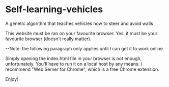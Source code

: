 # Self-learning-vehicles
A genetic algorithm that teaches vehicles how to steer and avoid walls

This website must be ran on your favourite browser.
Yes, it must be your favourite browser (doesn't really matter).

--Note: the following paragraph only applies until I can get it to work online.

Simply opening the index.html file in your browser is not enough, unfortunately.
You'll have to run it on a local host by any means. I recommend "Web Server for Chrome", which is
a free Chrome extension.
  
  Enjoy!
